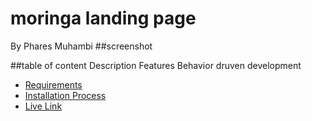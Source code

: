 # moringa landing page
By Phares Muhambi
##screenshot

##table of content
Description
Features
Behavior druven development
 - [Requirements](#requirements)
 - [Installation Process](#installation-Process)
 - [Live Link](#Live-Link)